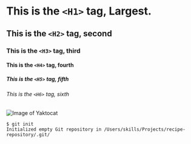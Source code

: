 # This is the `<H1>` tag, Largest.
## This is the `<H2>` tag, second
### This is the `<H3>` tag, third
#### This is the `<H4>` tag, fourth
##### This is the `<H5>` tag, fifth
###### This is the `<H6>` tag, sixth


![Image of Yaktocat](https://octodex.github.com/images/yaktocat.png)
 ```
$ git init
Initialized empty Git repository in /Users/skills/Projects/recipe-repository/.git/
```

